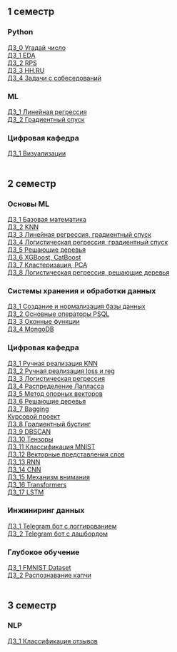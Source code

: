 ## 1 семестр
### Python
[ДЗ_0 Угадай число](https://github.com/Vendor62/MIPT_practice/tree/main/homework/py_hw_0)<br>
[ДЗ_1 EDA](https://github.com/Vendor62/MIPT_practice/tree/main/homework/py_hw_1)<br>
[ДЗ_2 RPS](https://github.com/Vendor62/MIPT_practice/tree/main/homework/py_hw_2)<br>
[ДЗ_3 HH.RU](https://github.com/Vendor62/MIPT_practice/tree/main/homework/py_hw_3)<br>
[ДЗ_4 Задачи с собеседований](https://github.com/Vendor62/MIPT_practice/blob/main/homework/py_hw_4/py_hw_4.ipynb)<br>
### ML
[ДЗ_1 Линейная регрессия](https://github.com/Vendor62/MIPT_practice/tree/main/homework/ml_hw_1)<br>
[ДЗ_2 Градиентный спуск](https://github.com/Vendor62/MIPT_practice/tree/main/homework/ml_hw_2)<br>
### Цифровая кафедра
[ДЗ_1 Визуализации](https://github.com/Vendor62/MIPT_practice/tree/main/homework/dd_hw_1cd)<br><br>
## 2 семестр
### Основы ML
[ДЗ_1 Базовая математика](https://github.com/Vendor62/MIPT_practice/tree/main/homework/fml_hw_1/fml_1.ipynb)<br>
[ДЗ_2 KNN](https://github.com/Vendor62/MIPT_practice/tree/main/homework/fml_hw_2/fml_2.ipynb)<br>
[ДЗ_3 Линейная регрессия, градиентный спуск](https://github.com/Vendor62/MIPT_practice/tree/main/homework/fml_hw_3/fml_hw3.ipynb)<br>
[ДЗ_4 Логистическая регрессия, градиентный спуск](https://github.com/Vendor62/MIPT_practice/tree/main/homework/fml_hw_4/fml_4.ipynb)<br>
[ДЗ_5 Решающие деревья](https://github.com/Vendor62/MIPT_practice/tree/main/homework/fml_hw_5/fml_5.ipynb)<br>
[ДЗ_6 XGBoost, CatBoost](https://github.com/Vendor62/MIPT_practice/tree/main/homework/fml_hw_6/fml_6.ipynb)<br>
[ДЗ_7 Кластеризация, PCA](https://github.com/Vendor62/MIPT_practice/tree/main/homework/fml_hw_7/fml_7.ipynb)<br>
[ДЗ_8 Логистическая регрессия, решающие деревья](https://github.com/Vendor62/MIPT_practice/tree/main/homework/fml_hw_8/hw_additional.ipynb)<br>
### Системы хранения и обработки данных
[ДЗ_1 Cоздание и нормализация базы данных](https://github.com/Vendor62/MIPT_practice/blob/main/homework/dsps_hw_1/dsps_1.ipynb)<br>
[ДЗ_2 Основные операторы PSQL](https://github.com/Vendor62/MIPT_practice/blob/main/homework/dsps_hw_2/dsps_2.ipynb)<br>
[ДЗ_3 Оконные функции](https://github.com/Vendor62/MIPT_practice/blob/main/homework/dsps_hw_3/dsps_3.ipynb)<br>
[ДЗ_4 MongoDB](https://github.com/Vendor62/MIPT_practice/blob/main/homework/dsps_hw_4/dsps_4.ipynb)<br>
### Цифровая кафедра
[ДЗ_1 Ручная реализация KNN](https://github.com/Vendor62/MIPT_practice/blob/main/homework/dd_hw_2_1/knn_assignment_0_01.ipynb)<br>
[ДЗ_2 Ручная реализация loss и reg](https://github.com/Vendor62/MIPT_practice/blob/main/homework/dd_hw_2_2/derivatives_assignment_03.ipynb)<br>
[ДЗ_3 Логистическая регрессия](https://github.com/Vendor62/MIPT_practice/blob/main/homework/dd_hw_2_3/dd_3.ipynb)<br>
[ДЗ_4 Распределение Лапласса](https://github.com/Vendor62/MIPT_practice/blob/main/homework/dd_hw_2_4/laplace_distribution_assignment_0_02.ipynb)<br>
[ДЗ_5 Метод опорных векторов](https://github.com/Vendor62/MIPT_practice/blob/main/homework/dd_hw_2_5/dd_5.ipynb)<br>
[ДЗ_6 Решающие деревья](https://github.com/Vendor62/MIPT_practice/blob/main/homework/dd_hw_2_6/dd_6.ipynb)<br>
[ДЗ_7 Bagging](https://github.com/Vendor62/MIPT_practice/blob/main/homework/dd_hw_2_7/assignment_bagging_and_oob.ipynb)<br>
[Курсовой проект](https://github.com/Vendor62/MIPT_practice/blob/main/homework/dd_project/pr2.ipynb)<br>
[ДЗ_8 Градиентный бустинг](https://github.com/Vendor62/MIPT_practice/blob/main/homework/dd_hw_2_8/dd_8.ipynb)<br>
[ДЗ_9 DBSCAN](https://github.com/Vendor62/MIPT_practice/blob/main/homework/dd_hw_2_9/dd_9.ipynb)<br>
[ДЗ_10 Тензоры](https://github.com/Vendor62/MIPT_practice/blob/main/homework/dd_hw_2_10/dd_10.ipynb)<br>
[ДЗ_11 Классификация MNIST](https://github.com/Vendor62/MIPT_practice/blob/main/homework/dd_hw_2_11/assignment_mnist.ipynb)<br>
[ДЗ_12 Векторные представления слов](https://github.com/Vendor62/MIPT_practice/blob/main/homework/dd_hw_2_12/assignment_text_classification.ipynb)<br>
[ДЗ_13 RNN](https://github.com/Vendor62/MIPT_practice/blob/main/homework/dd_hw_2_13/NLP_HW_Lab01_Poetry_generation_v5.ipynb)<br>
[ДЗ_14 CNN](https://github.com/Vendor62/MIPT_practice/blob/main/homework/dd_hw_2_14/assignment_fmnist.ipynb)<br>
[ДЗ_15 Механизм внимания](https://github.com/Vendor62/MIPT_practice/blob/main/homework/dd_hw_2_15/dd_15.ipynb)<br>
[ДЗ_16 Transformers](https://github.com/Vendor62/MIPT_practice/blob/main/homework/dd_hw_2_16/NLP_hw01_texts.ipynb)<br>
[ДЗ_17 LSTM](https://github.com/Vendor62/MIPT_practice/blob/main/homework/dd_hw_2_17/semantic_role_marking.ipynb)<br>
### Инжиниринг данных
[ДЗ_1 Telegram бот с логгированием](https://github.com/Vendor62/MIPT_practice/blob/main/homework/de_2)<br>
[ДЗ_2 Telegram бот с дашбордом](https://github.com/Vendor62/MIPT_practice/blob/main/homework/de_3)<br>
### Глубокое обучение
[ДЗ_1 FMNIST Dataset](https://github.com/Vendor62/MIPT_practice/blob/main/homework/dl_1/dl_1.ipynb)<br>
[ДЗ_2 Распознавание капчи](https://github.com/Vendor62/MIPT_practice/blob/main/homework/dl_2/dl_2.ipynb)<br><br>
## 3 семестр
### NLP
[ДЗ_1 Классификация отзывов](https://github.com/Vendor62/MIPT_practice/tree/main/homework/nlp_hw_1)<br>